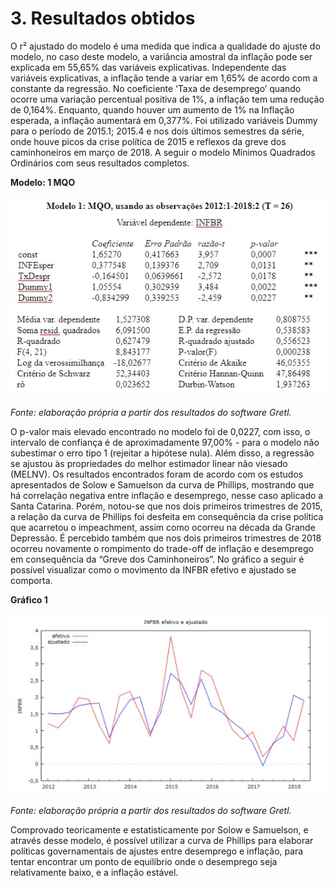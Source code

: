 # 3. Resultados obtidos
O r² ajustado do modelo é uma medida que indica a qualidade do ajuste do modelo, no caso deste modelo, a variância amostral da inflação pode ser explicada em 55,65% das variáveis explicativas. Independente das variáveis explicativas, a inflação tende a variar em 1,65% de acordo com a constante da regressão. No coeficiente ‘Taxa de desemprego’ quando ocorre uma variação percentual positiva de 1%, a inflação tem uma redução de 0,164%. Enquanto, quando houver um aumento de 1% na Inflação esperada, a inflação aumentará em 0,377%. Foi utilizado variáveis Dummy para o período de 2015.1; 2015.4 e nos dois últimos semestres da série, onde houve picos da crise política de 2015 e reflexos da greve dos caminhoneiros em março de 2018. A seguir o modelo Mínimos Quadrados Ordinários com seus resultados completos. 

__Modelo: 1 MQO__

![MQO](./_imagens/Screenshot_1.jpg)

_Fonte: elaboração própria a partir dos resultados do software Gretl._


<p> O p-valor mais elevado encontrado no modelo foi de 0,0227, com isso, o intervalo de confiança é de aproximadamente 97,00% - para o modelo não subestimar o erro tipo 1 (rejeitar a hipótese nula). Além disso, a regressão se ajustou às propriedades do melhor estimador linear não viesado (MELNV). Os resultados encontrados foram de acordo com os estudos apresentados de Solow e Samuelson da curva de Phillips, mostrando que há correlação negativa entre inflação e desemprego, nesse caso aplicado a Santa Catarina. Porém, notou-se que nos dois primeiros trimestres de 2015, a relação da curva de Phillips foi desfeita em consequência da crise política que acarretou o impeachment, assim como ocorreu na década da Grande Depressão. É percebido também que nos dois primeiros trimestres de 2018 ocorreu novamente o rompimento do trade-off de inflação e desemprego em consequência da “Greve dos Caminhoneiros”. 
No gráfico a seguir é possível visualizar como o movimento da INFBR efetivo e ajustado se comporta.</p>

__Gráfico 1__

![INFBR efetivo e ajustado](./_imagens/Screenshot_9.jpg)

_Fonte: elaboração própria a partir dos resultados do software Gretl._

Comprovado teoricamente e estatisticamente por Solow e Samuelson, e através desse modelo, é possível utilizar a curva de Phillips para elaborar políticas governamentais de ajustes entre desemprego e inflação, para tentar encontrar um ponto de equilíbrio onde o desemprego seja relativamente baixo, e a inflação estável. 